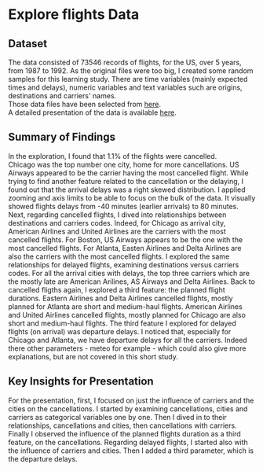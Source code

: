 # Explore flights Data

## Dataset

The data consisted of 73546 records of flights, for the US, over 5 years, 
from 1987 to 1992. As the original files were too big, I created some random 
samples for this learning study. 
There are time variables (mainly expected times and delays), numeric variables 
and text variables such are origins, destinations and carriers' names.   
Those data files have been selected from [here](http://stat-computing.org/dataexpo/2009/the-data.html).  
A detailed presentation of the data is available [here](https://www.transtats.bts.gov/Fields.asp?Table_ID=236).  



## Summary of Findings

In the exploration, I found that 1.1% of the flights were cancelled.  
Chicago was the top number one city, home for more cancellations. 
US Airways appeared to be the carrier having the most cancelled flight.
While trying to find another feature related to the cancellation or the 
delaying, I found out that the arrival delays was a right skewed distribution. 
I applied zooming and axis limits to be able to focus on the bulk of the data. 
It visually showed flights delays from -40 minutes (earlier arrivals) to 80 minutes. 
Next, regarding cancelled flights, I dived into relationships between 
destinations and carriers codes. Indeed, for Chicago as arrival city, 
American Airlines and United Airlines are the carriers with the most 
cancelled flights. For Boston, US Airways appears to be the one 
with the most cancelled flights. For Atlanta, Easten Airlines and Delta 
Airlines are also the carriers with the most cancelled flights.
I explored the same relationships for delayed flights, examining 
destinations versus carriers codes. For all the arrival cities with delays, 
the top three carriers which are the mostly late are American Arilines, 
AS Airways and Delta Airlines.
Back to cancelled fligths again, I explored a third feature: the planned 
flight durations. Eastern Airlines and Delta Airlines cancelled flights, mostly 
planned for Atlanta are short and medium-haul flights. American Airlines and 
United Airlines cancelled flights, mostly planned 
for Chicago are also short and medium-haul flights. 
The third feature I explored for delayed flights (on arrival) was departure delays. 
I noticed that, especially for Chicago and Atlanta, we have departure delays for all the 
carriers. 
Indeed there other parameters - meteo for example - which could also give 
more explanations, but are not covered in this short study.


## Key Insights for Presentation

For the presentation, first, I focused on just the influence of carriers and the cities 
on the cancellations. I started by examining cancellations, cities and carriers 
as categorical variables one by one. Then I dived in to their relationships, 
cancellations and cities, then cancellations with carriers. Finally I 
observed the influence of the planned flights duration as a third feature, on 
the cancellations.
Regarding delayed flights, I started also with the influence of carriers and cities.
Then I added a third parameter, which is the departure delays.
